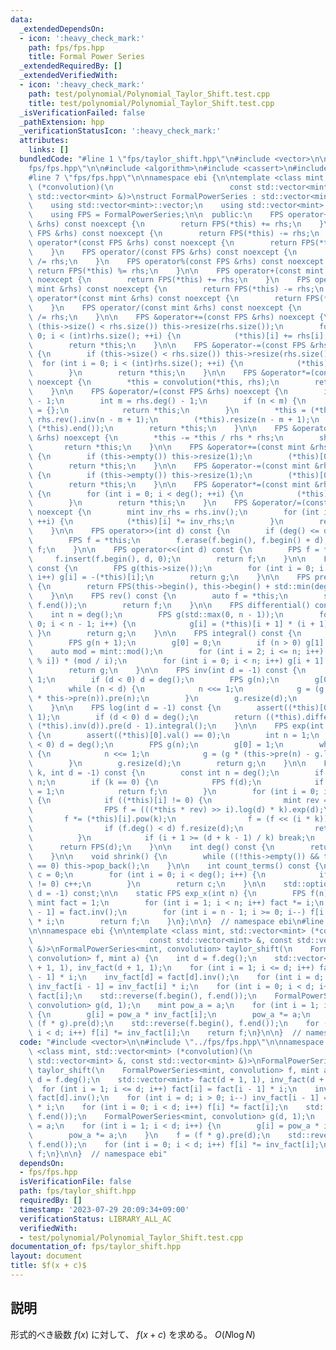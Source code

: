 ```yaml
---
data:
  _extendedDependsOn:
  - icon: ':heavy_check_mark:'
    path: fps/fps.hpp
    title: Formal Power Series
  _extendedRequiredBy: []
  _extendedVerifiedWith:
  - icon: ':heavy_check_mark:'
    path: test/polynomial/Polynomial_Taylor_Shift.test.cpp
    title: test/polynomial/Polynomial_Taylor_Shift.test.cpp
  _isVerificationFailed: false
  _pathExtension: hpp
  _verificationStatusIcon: ':heavy_check_mark:'
  attributes:
    links: []
  bundledCode: "#line 1 \"fps/taylor_shift.hpp\"\n#include <vector>\n\n#line 2 \"\
    fps/fps.hpp\"\n\n#include <algorithm>\n#include <cassert>\n#include <optional>\n\
    #line 7 \"fps/fps.hpp\"\n\nnamespace ebi {\n\ntemplate <class mint, std::vector<mint>\
    \ (*convolution)(\n                          const std::vector<mint> &, const\
    \ std::vector<mint> &)>\nstruct FormalPowerSeries : std::vector<mint> {\n  private:\n\
    \    using std::vector<mint>::vector;\n    using std::vector<mint>::vector::operator=;\n\
    \    using FPS = FormalPowerSeries;\n\n  public:\n    FPS operator+(const FPS\
    \ &rhs) const noexcept {\n        return FPS(*this) += rhs;\n    }\n    FPS operator-(const\
    \ FPS &rhs) const noexcept {\n        return FPS(*this) -= rhs;\n    }\n    FPS\
    \ operator*(const FPS &rhs) const noexcept {\n        return FPS(*this) *= rhs;\n\
    \    }\n    FPS operator/(const FPS &rhs) const noexcept {\n        return FPS(*this)\
    \ /= rhs;\n    }\n    FPS operator%(const FPS &rhs) const noexcept {\n       \
    \ return FPS(*this) %= rhs;\n    }\n\n    FPS operator+(const mint &rhs) const\
    \ noexcept {\n        return FPS(*this) += rhs;\n    }\n    FPS operator-(const\
    \ mint &rhs) const noexcept {\n        return FPS(*this) -= rhs;\n    }\n    FPS\
    \ operator*(const mint &rhs) const noexcept {\n        return FPS(*this) *= rhs;\n\
    \    }\n    FPS operator/(const mint &rhs) const noexcept {\n        return FPS(*this)\
    \ /= rhs;\n    }\n\n    FPS &operator+=(const FPS &rhs) noexcept {\n        if\
    \ (this->size() < rhs.size()) this->resize(rhs.size());\n        for (int i =\
    \ 0; i < (int)rhs.size(); ++i) {\n            (*this)[i] += rhs[i];\n        }\n\
    \        return *this;\n    }\n\n    FPS &operator-=(const FPS &rhs) noexcept\
    \ {\n        if (this->size() < rhs.size()) this->resize(rhs.size());\n      \
    \  for (int i = 0; i < (int)rhs.size(); ++i) {\n            (*this)[i] -= rhs[i];\n\
    \        }\n        return *this;\n    }\n\n    FPS &operator*=(const FPS &rhs)\
    \ noexcept {\n        *this = convolution(*this, rhs);\n        return *this;\n\
    \    }\n\n    FPS &operator/=(const FPS &rhs) noexcept {\n        int n = deg()\
    \ - 1;\n        int m = rhs.deg() - 1;\n        if (n < m) {\n            *this\
    \ = {};\n            return *this;\n        }\n        *this = (*this).rev() *\
    \ rhs.rev().inv(n - m + 1);\n        (*this).resize(n - m + 1);\n        std::reverse((*this).begin(),\
    \ (*this).end());\n        return *this;\n    }\n\n    FPS &operator%=(const FPS\
    \ &rhs) noexcept {\n        *this -= *this / rhs * rhs;\n        shrink();\n \
    \       return *this;\n    }\n\n    FPS &operator+=(const mint &rhs) noexcept\
    \ {\n        if (this->empty()) this->resize(1);\n        (*this)[0] += rhs;\n\
    \        return *this;\n    }\n\n    FPS &operator-=(const mint &rhs) noexcept\
    \ {\n        if (this->empty()) this->resize(1);\n        (*this)[0] -= rhs;\n\
    \        return *this;\n    }\n\n    FPS &operator*=(const mint &rhs) noexcept\
    \ {\n        for (int i = 0; i < deg(); ++i) {\n            (*this)[i] *= rhs;\n\
    \        }\n        return *this;\n    }\n    FPS &operator/=(const mint &rhs)\
    \ noexcept {\n        mint inv_rhs = rhs.inv();\n        for (int i = 0; i < deg();\
    \ ++i) {\n            (*this)[i] *= inv_rhs;\n        }\n        return *this;\n\
    \    }\n\n    FPS operator>>(int d) const {\n        if (deg() <= d) return {};\n\
    \        FPS f = *this;\n        f.erase(f.begin(), f.begin() + d);\n        return\
    \ f;\n    }\n\n    FPS operator<<(int d) const {\n        FPS f = *this;\n   \
    \     f.insert(f.begin(), d, 0);\n        return f;\n    }\n\n    FPS operator-()\
    \ const {\n        FPS g(this->size());\n        for (int i = 0; i < (int)this->size();\
    \ i++) g[i] = -(*this)[i];\n        return g;\n    }\n\n    FPS pre(int sz) const\
    \ {\n        return FPS(this->begin(), this->begin() + std::min(deg(), sz));\n\
    \    }\n\n    FPS rev() const {\n        auto f = *this;\n        std::reverse(f.begin(),\
    \ f.end());\n        return f;\n    }\n\n    FPS differential() const {\n    \
    \    int n = deg();\n        FPS g(std::max(0, n - 1));\n        for (int i =\
    \ 0; i < n - 1; i++) {\n            g[i] = (*this)[i + 1] * (i + 1);\n       \
    \ }\n        return g;\n    }\n\n    FPS integral() const {\n        int n = deg();\n\
    \        FPS g(n + 1);\n        g[0] = 0;\n        if (n > 0) g[1] = 1;\n    \
    \    auto mod = mint::mod();\n        for (int i = 2; i <= n; i++) g[i] = (-g[mod\
    \ % i]) * (mod / i);\n        for (int i = 0; i < n; i++) g[i + 1] *= (*this)[i];\n\
    \        return g;\n    }\n\n    FPS inv(int d = -1) const {\n        int n =\
    \ 1;\n        if (d < 0) d = deg();\n        FPS g(n);\n        g[0] = (*this)[0].inv();\n\
    \        while (n < d) {\n            n <<= 1;\n            g = (g * 2 - g * g\
    \ * this->pre(n)).pre(n);\n        }\n        g.resize(d);\n        return g;\n\
    \    }\n\n    FPS log(int d = -1) const {\n        assert((*this)[0].val() ==\
    \ 1);\n        if (d < 0) d = deg();\n        return ((*this).differential() *\
    \ (*this).inv(d)).pre(d - 1).integral();\n    }\n\n    FPS exp(int d = -1) const\
    \ {\n        assert((*this)[0].val() == 0);\n        int n = 1;\n        if (d\
    \ < 0) d = deg();\n        FPS g(n);\n        g[0] = 1;\n        while (n < d)\
    \ {\n            n <<= 1;\n            g = (g * (this->pre(n) - g.log(n) + 1)).pre(n);\n\
    \        }\n        g.resize(d);\n        return g;\n    }\n\n    FPS pow(int64_t\
    \ k, int d = -1) const {\n        const int n = deg();\n        if (d < 0) d =\
    \ n;\n        if (k == 0) {\n            FPS f(d);\n            if (d > 0) f[0]\
    \ = 1;\n            return f;\n        }\n        for (int i = 0; i < n; i++)\
    \ {\n            if ((*this)[i] != 0) {\n                mint rev = (*this)[i].inv();\n\
    \                FPS f = (((*this * rev) >> i).log(d) * k).exp(d);\n         \
    \       f *= (*this)[i].pow(k);\n                f = (f << (i * k)).pre(d);\n\
    \                if (f.deg() < d) f.resize(d);\n                return f;\n  \
    \          }\n            if (i + 1 >= (d + k - 1) / k) break;\n        }\n  \
    \      return FPS(d);\n    }\n\n    int deg() const {\n        return (*this).size();\n\
    \    }\n\n    void shrink() {\n        while ((!this->empty()) && this->back()\
    \ == 0) this->pop_back();\n    }\n\n    int count_terms() const {\n        int\
    \ c = 0;\n        for (int i = 0; i < deg(); i++) {\n            if ((*this)[i]\
    \ != 0) c++;\n        }\n        return c;\n    }\n\n    std::optional<FPS> sqrt(int\
    \ d = -1) const;\n\n    static FPS exp_x(int n) {\n        FPS f(n);\n       \
    \ mint fact = 1;\n        for (int i = 1; i < n; i++) fact *= i;\n        f[n\
    \ - 1] = fact.inv();\n        for (int i = n - 1; i >= 0; i--) f[i - 1] = f[i]\
    \ * i;\n        return f;\n    }\n};\n\n}  // namespace ebi\n#line 4 \"fps/taylor_shift.hpp\"\
    \n\nnamespace ebi {\n\ntemplate <class mint, std::vector<mint> (*convolution)(\n\
    \                          const std::vector<mint> &, const std::vector<mint>\
    \ &)>\nFormalPowerSeries<mint, convolution> taylor_shift(\n    FormalPowerSeries<mint,\
    \ convolution> f, mint a) {\n    int d = f.deg();\n    std::vector<mint> fact(d\
    \ + 1, 1), inv_fact(d + 1, 1);\n    for (int i = 1; i <= d; i++) fact[i] = fact[i\
    \ - 1] * i;\n    inv_fact[d] = fact[d].inv();\n    for (int i = d; i > 0; i--)\
    \ inv_fact[i - 1] = inv_fact[i] * i;\n    for (int i = 0; i < d; i++) f[i] *=\
    \ fact[i];\n    std::reverse(f.begin(), f.end());\n    FormalPowerSeries<mint,\
    \ convolution> g(d, 1);\n    mint pow_a = a;\n    for (int i = 1; i < d; i++)\
    \ {\n        g[i] = pow_a * inv_fact[i];\n        pow_a *= a;\n    }\n    f =\
    \ (f * g).pre(d);\n    std::reverse(f.begin(), f.end());\n    for (int i = 0;\
    \ i < d; i++) f[i] *= inv_fact[i];\n    return f;\n}\n\n}  // namespace ebi\n"
  code: "#include <vector>\n\n#include \"../fps/fps.hpp\"\n\nnamespace ebi {\n\ntemplate\
    \ <class mint, std::vector<mint> (*convolution)(\n                          const\
    \ std::vector<mint> &, const std::vector<mint> &)>\nFormalPowerSeries<mint, convolution>\
    \ taylor_shift(\n    FormalPowerSeries<mint, convolution> f, mint a) {\n    int\
    \ d = f.deg();\n    std::vector<mint> fact(d + 1, 1), inv_fact(d + 1, 1);\n  \
    \  for (int i = 1; i <= d; i++) fact[i] = fact[i - 1] * i;\n    inv_fact[d] =\
    \ fact[d].inv();\n    for (int i = d; i > 0; i--) inv_fact[i - 1] = inv_fact[i]\
    \ * i;\n    for (int i = 0; i < d; i++) f[i] *= fact[i];\n    std::reverse(f.begin(),\
    \ f.end());\n    FormalPowerSeries<mint, convolution> g(d, 1);\n    mint pow_a\
    \ = a;\n    for (int i = 1; i < d; i++) {\n        g[i] = pow_a * inv_fact[i];\n\
    \        pow_a *= a;\n    }\n    f = (f * g).pre(d);\n    std::reverse(f.begin(),\
    \ f.end());\n    for (int i = 0; i < d; i++) f[i] *= inv_fact[i];\n    return\
    \ f;\n}\n\n}  // namespace ebi"
  dependsOn:
  - fps/fps.hpp
  isVerificationFile: false
  path: fps/taylor_shift.hpp
  requiredBy: []
  timestamp: '2023-07-29 20:09:34+09:00'
  verificationStatus: LIBRARY_ALL_AC
  verifiedWith:
  - test/polynomial/Polynomial_Taylor_Shift.test.cpp
documentation_of: fps/taylor_shift.hpp
layout: document
title: $f(x + c)$
---
```


## 説明

形式的べき級数 $f(x)$ に対して、 $f(x + c)$ を求める。
$O(N \log N)$